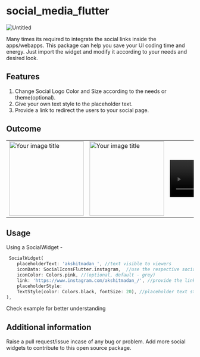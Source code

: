 # social_media_flutter

![Untitled](https://raw.githubusercontent.com/akmadan/social_media_flutter/master/.github/images/banner.png)

Many times its required to integrate the social links inside the apps/webapps. This package can help you save your UI coding time and energy. Just import the widget and modify it according to your needs and desired look.

## Features

1. Change Social Logo Color and Size according to the needs or theme(optional). 
2. Give your own text style to the placeholder text. 
3. Provide a link to redirect the users to your social page. 



## Outcome 
<table>
<tr>
<td>

<img src="https://raw.githubusercontent.com/akmadan/social_media_flutter/master/.github/images/colored.png" alt="Your image title" width="200"/>

<!-- ![Untitled](https://raw.githubusercontent.com/akmadan/social_media_flutter/master/.github/images/colored.png) -->

</td>
<td>

<img src="https://raw.githubusercontent.com/akmadan/social_media_flutter/master/.github/images/greyish.png" alt="Your image title" width="200"/>

</td>

<td>

<video src='https://raw.githubusercontent.com/akmadan/social_media_flutter/master/.github/images/video.mp4' width=200/>

</td>

<td>
</tr>
</table>


## Usage

Using a SocialWidget - 

```dart
 SocialWidget(
    placeholderText: 'akshitmadan_', //text visible to viewers
    iconData: SocialIconsFlutter.instagram,  //use the respective social logo
    iconColor: Colors.pink, //(optional, default - grey)
    link: 'https://www.instagram.com/akshitmadan_/', //provide the link
    placeholderStyle:
    TextStyle(color: Colors.black, fontSize: 20), //placeholder text style
),
```

Check example for better understanding
## Additional information

Raise a pull request/issue incase of any bug or problem. 
Add more social widgets to contribute to this open source package.
